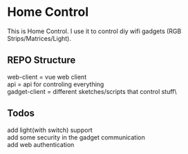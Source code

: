 # Home Control
This is Home Control. I use it to control diy wifi gadgets (RGB Strips/Matrices/Light).
## REPO Structure
web-client = vue web client\
api = api for controling everything\
gadget-client = different sketches/scripts that control stuff\

## Todos
add light(with switch) support\
add some security in the gadget communication\
add web authentication
